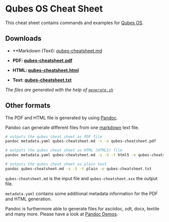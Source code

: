 # Qubes OS Cheat Sheet

This cheat sheet contains commands and examples for [Qubes OS](https://www.qubes-os.org/).

## Downloads

- **Markdown (Text): [qubes-cheatsheet.md](https://github.com/Jeeppler/qubes-cheatsheet/blob/master/qubes-cheatsheet.md)

- **PDF: [qubes-cheatsheet.pdf](https://github.com/Jeeppler/qubes-cheatsheet/raw/master/qubes-cheatsheet.pdf)**

- **HTML: [qubes-cheatsheet.html](https://htmlpreview.github.io/?https://github.com/Jeeppler/qubes-cheatsheet/blob/master/qubes-cheatsheet.html)**

- **Text: [qubes-cheatsheet.txt](https://github.com/Jeeppler/qubes-cheatsheet/raw/master/qubes-cheatsheet.txt)**

*The files are generated with the help of [`generate.sh`](https://github.com/Jeeppler/qubes-cheatsheet/blob/master/generate.sh)*

## Other formats

The PDF and HTML file is generated by using [Pandoc](http://pandoc.org/).

Pandoc can generate different files from one [markdown](http://daringfireball.net/projects/markdown/) text file.


```bash
# outputs the qubes cheat sheet as PDF file
pandoc metadata.yaml qubes-cheatsheet.md -s -o qubes-cheatsheet.pdf

# outputs the qubes cheat sheet as HTML (HTML5) file
pandoc metadata.yaml qubes-cheatsheet.md -s -S -t html5 -o qubes-cheatsheet.html

# outputs the qubes cheat sheet as plain text
pandoc qubes-cheatsheet.md -s -S -t plain -o qubes-cheatsheet.txt
```

`qubes-cheatsheet.md` is the input file and `qubes-cheatsheet.xxx` the output file.

`metadata.yaml` contains some additional metadata information for the PDF and HTML generation.

Pandoc is furthermore able to generate files for asciidoc, odt, docx, textile and many more. Please have a look at [Pandoc Demos](http://pandoc.org/demos.html).
